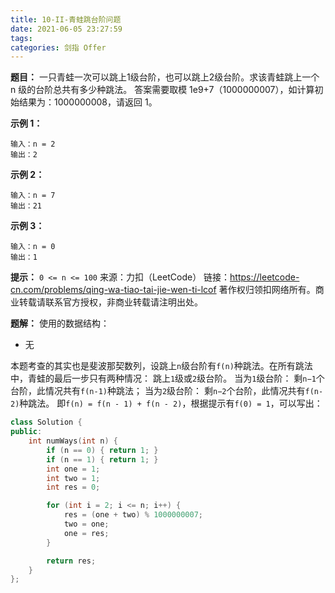 ```yaml
---
title: 10-II-青蛙跳台阶问题
date: 2021-06-05 23:27:59
tags:
categories: 剑指 Offer
---
```


**题目：**
一只青蛙一次可以跳上1级台阶，也可以跳上2级台阶。求该青蛙跳上一个 n 级的台阶总共有多少种跳法。
答案需要取模 1e9+7（1000000007），如计算初始结果为：1000000008，请返回 1。

<!-- more -->

**示例 1：**
```
输入：n = 2
输出：2
```

**示例 2：**
```
输入：n = 7
输出：21
```

**示例 3：**
```
输入：n = 0
输出：1
```

**提示：**
`0 <= n <= 100`
来源：力扣（LeetCode）
链接：https://leetcode-cn.com/problems/qing-wa-tiao-tai-jie-wen-ti-lcof
著作权归领扣网络所有。商业转载请联系官方授权，非商业转载请注明出处。

**题解：**
使用的数据结构：
* 无

本题考查的其实也是斐波那契数列，设跳上`n`级台阶有`f(n)`种跳法。在所有跳法中，青蛙的最后一步只有两种情况： 跳上`1`级或`2`级台阶。
当为`1`级台阶： 剩`n−1`个台阶，此情况共有`f(n-1)`种跳法；
当为`2`级台阶： 剩`n−2`个台阶，此情况共有`f(n-2)`种跳法。
即`f(n) = f(n - 1) + f(n - 2)`，根据提示有`f(0) = 1`，可以写出：
```cpp
class Solution {
public:
    int numWays(int n) {
        if (n == 0) { return 1; }
        if (n == 1) { return 1; }
        int one = 1;
        int two = 1;
        int res = 0;

        for (int i = 2; i <= n; i++) {
            res = (one + two) % 1000000007;
            two = one;
            one = res;
        }

        return res;
    }
};
```


